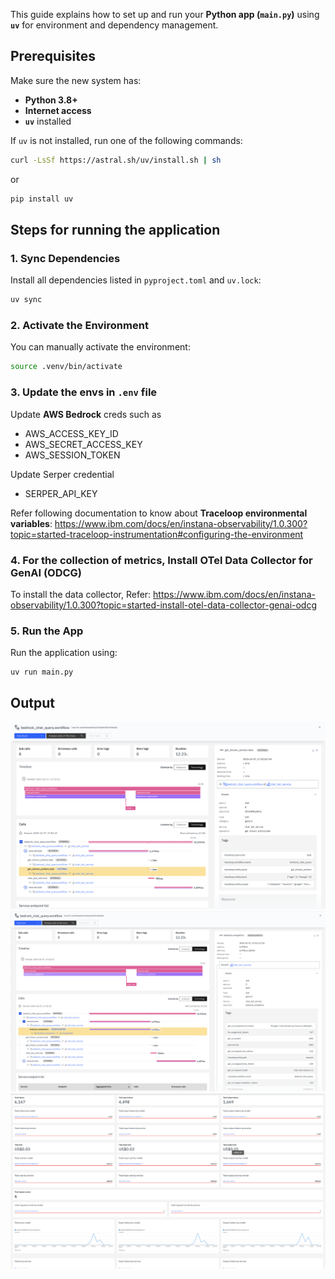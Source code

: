 
This guide explains how to set up and run your **Python app (`main.py`)** using **`uv`** for environment and dependency management.

## Prerequisites

Make sure the new system has:
- **Python 3.8+**
- **Internet access**
- **`uv`** installed

If `uv` is not installed, run one of the following commands:

```bash
curl -LsSf https://astral.sh/uv/install.sh | sh
```
or
```bash
pip install uv
```
## Steps for running the application

### 1. Sync Dependencies

Install all dependencies listed in `pyproject.toml` and `uv.lock`:

```bash
uv sync
```

### 2. Activate the Environment

You can manually activate the environment:

```bash
source .venv/bin/activate
```

### 3. Update the envs in `.env` file

Update **AWS Bedrock** creds such as 
- AWS_ACCESS_KEY_ID
- AWS_SECRET_ACCESS_KEY
- AWS_SESSION_TOKEN

Update Serper credential
- SERPER_API_KEY

Refer following documentation to know about **Traceloop environmental variables**:
https://www.ibm.com/docs/en/instana-observability/1.0.300?topic=started-traceloop-instrumentation#configuring-the-environment

### 4. For the collection of metrics, Install OTel Data Collector for GenAI (ODCG)

To install the data collector, Refer: https://www.ibm.com/docs/en/instana-observability/1.0.300?topic=started-install-otel-data-collector-genai-odcg

### 5. Run the App

Run the application using:

```bash
uv run main.py
```

## Output

![Trace1](assets/image.png)
![Trace2](assets/image-1.png)
![Metrics](assets/image-2.png)

